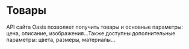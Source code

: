 # Товары

API сайта Oasis позволяет получить товары и основные параметры: цена, описание, изображения...Также доступны дополнительные параметры: цвета, размеры, материалы...

